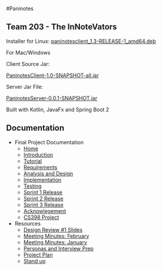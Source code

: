 #Paninotes

## Team 203 - The InNoteVators

Installer for Linux:
[paninotesclient_1.3-RELEASE-1_amd64.deb](https://git.uwaterloo.ca/k348li/398-team-project/-/raw/master/ReleaseJars/paninotesclient_1.3-RELEASE-1_amd64.deb)

For Mac/Windows

Client Source Jar:

[PaninotesClient-1.0-SNAPSHOT-all.jar](https://git.uwaterloo.ca/k348li/398-team-project/-/raw/master/ReleaseJars/PaninotesClient-1.0-SNAPSHOT-all.jar)

Server Jar File:

[PaninotesServer-0.0.1-SNAPSHOT.jar](https://git.uwaterloo.ca/k348li/398-team-project/-/raw/master/ReleaseJars/PaninotesServer-0.0.1-SNAPSHOT.jar)

Built with Kotlin, JavaFx and Spring Boot 2

## Documentation

- Final Project Documentation
    - [Home](../../wikis/Home)
    - [Introduction](../../wikis/Introduction)
    - [Tutorial](../../wikis/Tutorial)
    - [Requirements](../../wikis/Requirements)
    - [Analysis and Design](../../wikis/Analysis-and-Design)    
    - [Implementation](../../wikis/Implementation)
    - [Testing](../../wikis/Testing)
    - [Sprint 1 Release](../../wikis/Sprint-1-Release)
    - [Sprint 2 Release](../../wikis/Sprint-2-Release)
    - [Sprint 3 Release](../../wikis/Sprint-3-Release)
    - [Acknowlegement](../../wikis/Acknowlegement)
    - [CS398 Project](../../wikis/cs-398-project)
- Resources
    - [Design Review #1 Slides](../../wikis/design-review-#1-slides)
    - [Meeting Minutes: February](../../wikis/meeting-minutes:-february)
    - [Meeting Minutes: January](../../wikis/meeting-minutes:-january)
    - [Personas and Interview Prep](../../wikis/personas-and-interview-prep)
    - [Project Plan](../../wikis/project-plan)
    - [Stand up](../../wikis/stand-up)
